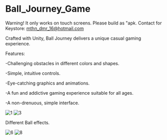 # Ball_Journey_Game
Warning! It only works on touch screens. Please build as "apk. Contact for Keystore: mthn_dmr_16@hotmail.com


Crafted with Unity, Ball Journey delivers a unique casual gaming experience.    

Features:


-Challenging obstacles in different colors and shapes.

-Simple, intuitive controls.

-Eye-catching graphics and animations.

-A fun and addictive gaming experience suitable for all ages.

-A non-drenuous, simple interface.


![1](https://github.com/Mthndmr16/Ball_Journey_Game/assets/93436285/7b999874-3780-4249-b09f-8c609cb07272)                       ![3](https://github.com/Mthndmr16/Ball_Journey_Game/assets/93436285/02370b55-7ae0-4e79-8b55-44ed25f5098c)









Different Ball effects.



![6](https://github.com/Mthndmr16/Ball_Journey_Game/assets/93436285/9cc1f80c-bcb3-4c8e-987e-3de276d0e7b0)                        ![8](https://github.com/Mthndmr16/Ball_Journey_Game/assets/93436285/64fe181d-1991-4060-8501-7e70d2b8ba3c)












